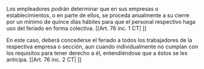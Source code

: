 Los empleadores podrán determinar que en sus empresas o establecimientos, o en parte de ellos, se proceda anualmente a su cierre por un mínimo de quince días hábiles para que el personal respectivo haga uso del feriado en forma colectiva. [[Art. 76 inc. 1 CT| ]]

En este caso, deberá concederse el feriado a todos los trabajadores de la respectiva empresa o sección, aun cuando individualmente no cumplan con los requisitos para tener derecho a él, entendiéndose que a éstos se les anticipa. [[Art. 76 inc. 2 CT| ]]